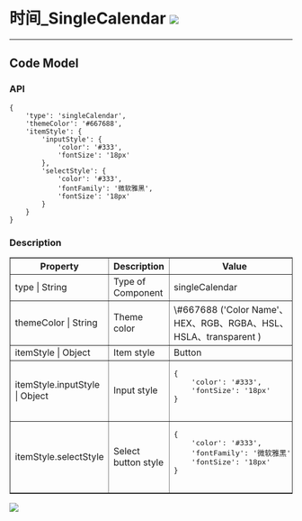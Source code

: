 # 时间\_SingleCalendar ![](/assets/Clock.png)

---
## Code Model

### API

```
{
    'type': 'singleCalendar',
    'themeColor': '#667688',
    'itemStyle': {
        'inputStyle': {
            'color': '#333',
            'fontSize': '18px'
        },
        'selectStyle': {
            'color': '#333',
            'fontFamily': '微软雅黑',
            'fontSize': '18px'
        }
    }
}
```

### Description


<table border="1">
    <tr>
        <th width="15%"> Property </th>
        <th width="30%">Description</th>
        <th>Value</th>
    </tr>
    <tr>
        <td> type | String </td>
        <td>Type of Component </td>
        <td> singleCalendar </td>
    </tr>
    <tr>
        <td> themeColor | String</td>
        <td> Theme color </td>
        <td> \#667688 ('Color Name'、HEX、RGB、RGBA、HSL、HSLA、transparent ) </td>
    </tr>
    <tr>
        <td> itemStyle | Object </td>
        <td> Item style </td>
        <td>Button</td>
    </tr>
    <tr>
        <td> itemStyle.inputStyle | Object</td>
        <td> Input style </td>
        <td><pre>
{
    'color': '#333',
    'fontSize': '18px'
}
        </pre></td>
    </tr>
    <tr>
        <td> itemStyle.selectStyle </td>
        <td> Select button style  </td>
        <td><pre>
{
    'color': '#333',
    'fontFamily': '微软雅黑',
    'fontSize': '18px'
}
        </pre></td>
    </tr>
</table>


![](/assets/singleCalendar.png)

